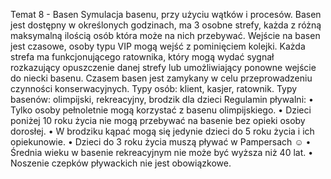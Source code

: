 Temat 8 - Basen
Symulacja basenu, przy użyciu wątków i procesów.
Basen jest dostępny w określonych godzinach, ma 3 osobne strefy, każda z różną maksymalną ilością osób która może na nich przebywać.
Wejście na basen jest czasowe, osoby typu VIP mogą wejść z pominięciem kolejki.
Każda strefa ma funkcjonującego ratownika, który mogą wydać sygnał rozkazujący opuszczenie danej strefy lub umożliwiający ponowne wejście do niecki basenu.
Czasem basen jest zamykany w celu przeprowadzeniu czynności konserwacyjnych.
Typy osób: klient, kasjer, ratownik.
Typy basenów: olimpijski, rekreacyjny, brodzik dla dzieci
Regulamin pływalni:
• Tylko osoby pełnoletnie mogą korzystać z basenu olimpijskiego.
• Dzieci poniżej 10 roku życia nie mogą przebywać na basenie bez opieki osoby dorosłej.
• W brodziku kąpać mogą się jedynie dzieci do 5 roku życia i ich opiekunowie.
• Dzieci do 3 roku życia muszą pływać w Pampersach ☺
• Średnia wieku w basenie rekreacyjnym nie może być wyższa niż 40 lat.
• Noszenie czepków pływackich nie jest obowiązkowe.

